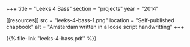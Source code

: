 +++
title = "Leeks 4 Bass"
section = "projects"
year = "2014"

[[resources]]
src = "leeks-4-bass-1.png"
location = "Self-published chapbook"
alt = "Amsterdam written in a loose script handwritting"
+++

{{% file-link "leeks-4-bass.pdf" %}}
